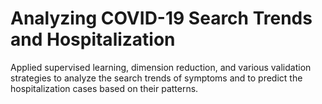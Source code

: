 # Analyzing COVID-19 Search Trends and Hospitalization
Applied supervised learning, dimension reduction, and various validation strategies to analyze the
search trends of symptoms and to predict the hospitalization cases based on their patterns.
